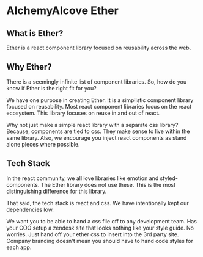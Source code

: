 # AlchemyAlcove Ether

## What is Ether?

Ether is a react component library focused on reusability across the web.

## Why Ether?

There is a seemingly infinite list of component libraries. So, how do you know if Ether is the right fit for you?

We have one purpose in creating Ether. It is a simplistic component library focused on reusability. Most react component libraries focus on the react ecosystem. This library focuses on reuse in and out of react.

Why not just make a simple react library with a separate css library? Because, components are tied to css. They make sense to live within the same library. Also, we encourage you inject react components as stand alone pieces where possible.

## Tech Stack

In the react community, we all love libraries like emotion and styled-components. The Ether library does not use these. This is the most distinguishing difference for this library.

That said, the tech stack is react and css. We have intentionally kept our dependencies low.

We want you to be able to hand a css file off to any development team. Has your COO setup a zendesk site that looks nothing like your style guide. No worries. Just hand off your ether css to insert into the 3rd party site. Company branding doesn't mean you should have to hand code styles for each app.